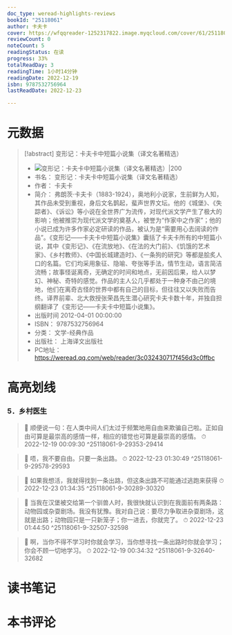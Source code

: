 ```yaml
---
doc_type: weread-highlights-reviews
bookId: "25118061"
author: 卡夫卡
cover: https://wfqqreader-1252317822.image.myqcloud.com/cover/61/25118061/t7_25118061.jpg
reviewCount: 0
noteCount: 5
readingStatus: 在读
progress: 33%
totalReadDay: 3
readingTime: 1小时14分钟
readingDate: 2022-12-19
isbn: 9787532756964
lastReadDate: 2022-12-23

---
```

# 元数据
> [!abstract] 变形记：卡夫卡中短篇小说集（译文名著精选）
> - ![ 变形记：卡夫卡中短篇小说集（译文名著精选）|200](https://wfqqreader-1252317822.image.myqcloud.com/cover/61/25118061/t7_25118061.jpg)
> - 书名： 变形记：卡夫卡中短篇小说集（译文名著精选）
> - 作者： 卡夫卡
> - 简介： 弗朗茨·卡夫卡（1883-1924），奥地利小说家，生前鲜为人知，其作品未受到重视，身后文名鹊起，蜚声世界文坛。他的《城堡》、《失踪者》、《诉讼》等小说在全世界广为流传，对现代派文学产生了极大的影响；他被推崇为现代派文学的奠基人，被誉为“作家中之作家”；他的小说已成为许多作家必定研读的作品，被认为是“需要用心去阔读的作品”。《变形记——卡夫卡中短篇小说集》囊括了卡夫卡所有的中短篇小说，其中《变形记》、《在流放地》、《在法的大门前》、《饥饿的艺术家》、《乡村教师》、《中国长城建造时》、《一条狗的研究》等都是脍炙人口的名篇。它们均采用象征、隐喻、夸张等手法，情节生动，语言简洁流畅；故事怪诞离奇，无确定的时间和地点，无前因后果，给人以梦幻、神秘、奇特的感觉。作品的主人公几乎都处于一种身不由己的境地，他们在离奇古怪的世界中都有自己的目标，但往往又以失败而告终。译界前辈、北大救授张荣昌先生潜心研究卡夫卡数十年，并独自担纲翻译了《变形记——卡夫卡中短篇小说集》。
> - 出版时间 2012-04-01 00:00:00
> - ISBN： 9787532756964
> - 分类： 文学-经典作品
> - 出版社： 上海译文出版社
> - PC地址：https://weread.qq.com/web/reader/3c032430717f456d3c0ffbc

# 高亮划线

### 5．乡村医生

> 📌 顺便说一句：在人类中间人们太过于频繁地用自由来欺骗自己啦。正如自由可算是最崇高的感情一样，相应的错觉也可算是最崇高的感情。 
> ⏱ 2022-12-19 00:09:30 ^25118061-9-29353-29414

> 📌 唔，我不要自由。只要一条出路。 
> ⏱ 2022-12-23 01:30:49 ^25118061-9-29578-29593

> 📌 如果我想活，我就得找到一条出路，但这条出路不可能通过逃跑来获得 
> ⏱ 2022-12-23 01:34:35 ^25118061-9-30289-30320

> 📌 当我在汉堡被交给第一个驯兽人时，我很快就认识到在我面前有两条路：动物园或杂耍剧场。我没有犹豫。我对自己说：要尽力争取进杂耍剧场，这就是出路；动物园只是一只新笼子；你一进去，你就完了。 
> ⏱ 2022-12-23 01:44:50 ^25118061-9-32507-32598

> 📌 啊，当你不得不学习时你就会学习，当你想寻找一条出路时你就会学习；你会不顾一切地学习。 
> ⏱ 2022-12-19 00:34:32 ^25118061-9-32640-32682

# 读书笔记

# 本书评论
